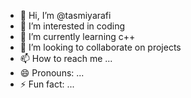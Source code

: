 - 👋 Hi, I’m @tasmiyarafi
- 👀 I’m interested in coding
- 🌱 I’m currently learning c++
- 💞️ I’m looking to collaborate on projects
- 📫 How to reach me ...
- 😄 Pronouns: ...
- ⚡ Fun fact: ...

<!---
tasmiyarafi/tasmiyarafi is a ✨ special ✨ repository because its `README.md` (this file) appears on your GitHub profile.
You can click the Preview link to take a look at your changes.
--->
